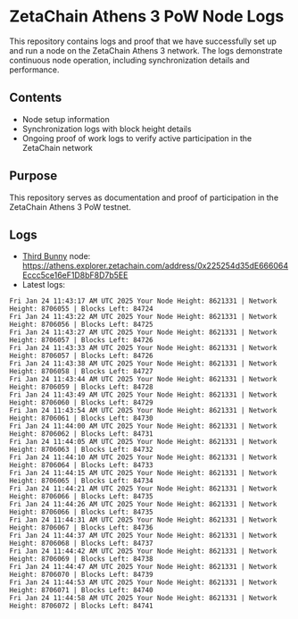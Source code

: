 # ZetaChain Athens 3 PoW Node Logs
This repository contains logs and proof that we have successfully set up and run a node on the ZetaChain Athens 3 network. The logs demonstrate continuous node operation, including synchronization details and performance.

## Contents
- Node setup information
- Synchronization logs with block height details
- Ongoing proof of work logs to verify active participation in the ZetaChain network

## Purpose
This repository serves as documentation and proof of participation in the ZetaChain Athens 3 PoW testnet.

## Logs

- [Third Bunny](https://thirdbunny.xyz/) node: https://athens.explorer.zetachain.com/address/0x225254d35dE666064Eccc5ce16eF1D8bF8D7b5EE
- Latest logs:
```
Fri Jan 24 11:43:17 AM UTC 2025 Your Node Height: 8621331 | Network Height: 8706055 | Blocks Left: 84724
Fri Jan 24 11:43:22 AM UTC 2025 Your Node Height: 8621331 | Network Height: 8706056 | Blocks Left: 84725
Fri Jan 24 11:43:27 AM UTC 2025 Your Node Height: 8621331 | Network Height: 8706057 | Blocks Left: 84726
Fri Jan 24 11:43:33 AM UTC 2025 Your Node Height: 8621331 | Network Height: 8706057 | Blocks Left: 84726
Fri Jan 24 11:43:38 AM UTC 2025 Your Node Height: 8621331 | Network Height: 8706058 | Blocks Left: 84727
Fri Jan 24 11:43:44 AM UTC 2025 Your Node Height: 8621331 | Network Height: 8706059 | Blocks Left: 84728
Fri Jan 24 11:43:49 AM UTC 2025 Your Node Height: 8621331 | Network Height: 8706060 | Blocks Left: 84729
Fri Jan 24 11:43:54 AM UTC 2025 Your Node Height: 8621331 | Network Height: 8706061 | Blocks Left: 84730
Fri Jan 24 11:44:00 AM UTC 2025 Your Node Height: 8621331 | Network Height: 8706062 | Blocks Left: 84731
Fri Jan 24 11:44:05 AM UTC 2025 Your Node Height: 8621331 | Network Height: 8706063 | Blocks Left: 84732
Fri Jan 24 11:44:10 AM UTC 2025 Your Node Height: 8621331 | Network Height: 8706064 | Blocks Left: 84733
Fri Jan 24 11:44:15 AM UTC 2025 Your Node Height: 8621331 | Network Height: 8706065 | Blocks Left: 84734
Fri Jan 24 11:44:21 AM UTC 2025 Your Node Height: 8621331 | Network Height: 8706066 | Blocks Left: 84735
Fri Jan 24 11:44:26 AM UTC 2025 Your Node Height: 8621331 | Network Height: 8706066 | Blocks Left: 84735
Fri Jan 24 11:44:31 AM UTC 2025 Your Node Height: 8621331 | Network Height: 8706067 | Blocks Left: 84736
Fri Jan 24 11:44:37 AM UTC 2025 Your Node Height: 8621331 | Network Height: 8706068 | Blocks Left: 84737
Fri Jan 24 11:44:42 AM UTC 2025 Your Node Height: 8621331 | Network Height: 8706069 | Blocks Left: 84738
Fri Jan 24 11:44:47 AM UTC 2025 Your Node Height: 8621331 | Network Height: 8706070 | Blocks Left: 84739
Fri Jan 24 11:44:53 AM UTC 2025 Your Node Height: 8621331 | Network Height: 8706071 | Blocks Left: 84740
Fri Jan 24 11:44:58 AM UTC 2025 Your Node Height: 8621331 | Network Height: 8706072 | Blocks Left: 84741
```

